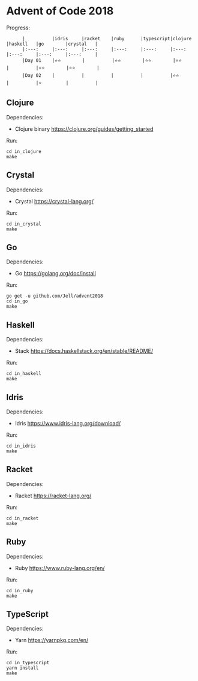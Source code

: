# Advent of Code 2018

Progress:

          |          |idris     |racket    |ruby      |typescript|clojure   |haskell   |go        |crystal   |          
          |:---:     |:---:     |:---:     |:---:     |:---:     |:---:     |:---:     |:---:     |:---:     |          
          |Day 01    |⭐⭐        |          |⭐⭐        |⭐⭐        |⭐⭐        |          |⭐⭐        |⭐⭐        |          
          |Day 02    |          |          |          |          |⭐⭐        |          |⭐         |          |          


## Clojure

Dependencies:

 * Clojure binary https://clojure.org/guides/getting_started

Run:

```
cd in_clojure
make
```

## Crystal

Dependencies:

 * Crystal https://crystal-lang.org/

Run:

```
cd in_crystal
make
```

## Go

Dependencies:

 * Go https://golang.org/doc/install

Run:

```
go get -u github.com/Jell/advent2018
cd in_go
make
```

## Haskell

Dependencies:

 * Stack https://docs.haskellstack.org/en/stable/README/

Run:

```
cd in_haskell
make
```

## Idris

Dependencies:

 * Idris https://www.idris-lang.org/download/

Run:

```
cd in_idris
make
```

## Racket

Dependencies:

 * Racket https://racket-lang.org/

Run:

```
cd in_racket
make
```

## Ruby

Dependencies:

 * Ruby https://www.ruby-lang.org/en/

Run:

```
cd in_ruby
make
```

## TypeScript

Dependencies:

 * Yarn https://yarnpkg.com/en/

Run:

```
cd in_typescript
yarn install
make
```
